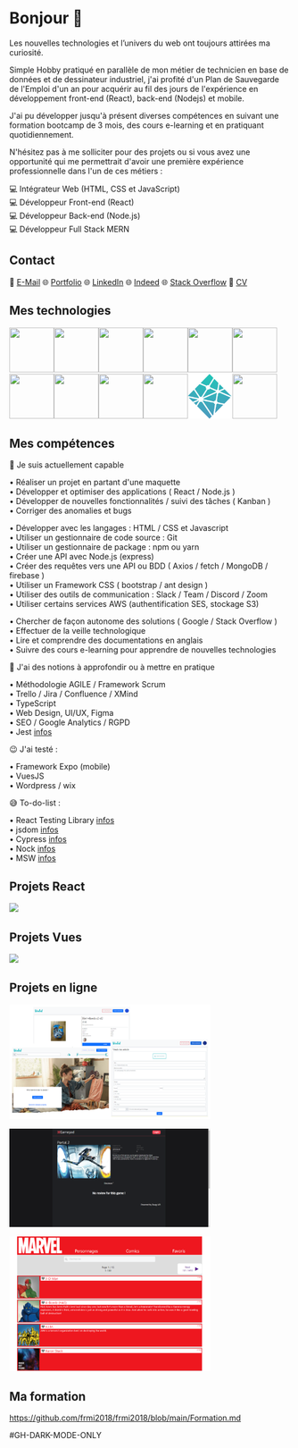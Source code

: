 # Bonjour 👋

Les nouvelles technologies et l’univers du web ont toujours attirées ma curiosité.

Simple Hobby pratiqué en parallèle de mon métier de technicien en base de données et de dessinateur industriel, j'ai profité d'un Plan de Sauvegarde de l'Emploi d'un an pour acquérir au fil des jours de l'expérience en développement front-end (React), back-end (Nodejs) et mobile.

J'ai pu développer jusqu'à présent diverses compétences en suivant une formation bootcamp de 3 mois, des cours e-learning et en pratiquant quotidiennement.

N'hésitez pas à me solliciter pour des projets ou si vous avez une opportunité qui me permettrait d'avoir une première expérience professionnelle dans l'un de ces métiers :

💻 Intégrateur Web (HTML, CSS et JavaScript)  
💻 Développeur Front-end (React)  
💻 Développeur Back-end (Node.js)  
💻 Développeur Full Stack MERN

## Contact

📧 [E-Mail](mailto:frmi2018@gmail.com)
🌐 [Portfolio](https://frmi2018.wixsite.com/website)
🌐 [LinkedIn](https://www.linkedin.com/in/franck-michaud-b60791179/)
🌐 [Indeed](https://my.indeed.com/p/g73hfz7)
🌐 [Stack Overflow](https://stackoverflow.com/users/16643299/franck-michaud)
📑 [CV](http://frmi.free.fr/perso/franck.michaud.cv.pdf)

## Mes technologies

<img src="https://cdn.jsdelivr.net/gh/devicons/devicon/icons/mongodb/mongodb-original-wordmark.svg" width="80" height="80"/><img src="https://cdn.jsdelivr.net/gh/devicons/devicon/icons/express/express-original.svg" width="80" height="80"/><img src="https://cdn.jsdelivr.net/gh/devicons/devicon/icons/react/react-original-wordmark.svg" width="80" height="80"/><img src="https://cdn.jsdelivr.net/gh/devicons/devicon/icons/nodejs/nodejs-original.svg" width="80" height="80"/><img src="https://cdn.jsdelivr.net/gh/devicons/devicon/icons/html5/html5-original.svg" width="80" height="80"/><img src="https://cdn.jsdelivr.net/gh/devicons/devicon/icons/css3/css3-original.svg" width="80" height="80"/>  
<img src="https://cdn.jsdelivr.net/gh/devicons/devicon/icons/sass/sass-original.svg" width="80" height="80"/><img src="https://cdn.jsdelivr.net/gh/devicons/devicon/icons/javascript/javascript-original.svg" width="80" height="80"/><img src="https://cdn.jsdelivr.net/gh/devicons/devicon/icons/git/git-original.svg" width="80" height="80"/><img src="https://cdn.jsdelivr.net/gh/devicons/devicon/icons/github/github-original.svg" width="80" height="80"/><img src="assets/logos/netlify.png" width="80" height="80"><img src="https://cdn.jsdelivr.net/gh/devicons/devicon/icons/heroku/heroku-plain-wordmark.svg" width="80" height="80"/>

## Mes compétences

🙂 Je suis actuellement capable

• Réaliser un projet en partant d'une maquette  
• Développer et optimiser des applications ( React / Node.js )  
• Développer de nouvelles fonctionnalités / suivi des tâches ( Kanban )  
• Corriger des anomalies et bugs

• Développer avec les langages : HTML / CSS et Javascript  
• Utiliser un gestionnaire de code source : Git  
• Utiliser un gestionnaire de package : npm ou yarn  
• Créer une API avec Node.js (express)  
• Créer des requêtes vers une API ou BDD ( Axios / fetch / MongoDB / firebase )  
• Utiliser un Framework CSS ( bootstrap / ant design )    
• Utiliser des outils de communication : Slack / Team / Discord / Zoom  
• Utiliser certains services AWS (authentification SES, stockage S3)

• Chercher de façon autonome des solutions ( Google / Stack Overflow )  
• Effectuer de la veille technologique  
• Lire et comprendre des documentations en anglais  
• Suivre des cours e-learning pour apprendre de nouvelles technologies

🤔 J'ai des notions à approfondir ou à mettre en pratique  

• Méthodologie AGILE / Framework Scrum  
• Trello / Jira / Confluence / XMind  
• TypeScript  
• Web Design, UI/UX, Figma  
• SEO / Google Analytics / RGPD  
• Jest [infos](https://jestjs.io/docs/getting-started)  

😉 J'ai testé :

• Framework Expo (mobile)  
• VuesJS  
• Wordpress / wix

😅 To-do-list :  

• React Testing Library [infos](https://testing-library.com/docs/react-testing-library/intro/)  
• jsdom [infos](https://github.com/jsdom/jsdom)  
• Cypress [infos](https://www.cypress.io/)  
• Nock [infos](https://github.com/nock/nock)  
• MSW [infos](https://mswjs.io/)

## Projets React

[<img src="https://cdn.jsdelivr.net/gh/devicons/devicon/icons/react/react-original.svg" width="100" height=auto/>](https://github.com/frmi2018/react)

## Projets Vues

[<img src="https://cdn.jsdelivr.net/gh/devicons/devicon/icons/vuejs/vuejs-original.svg" width="100" height=auto/>](https://github.com/frmi2018/vuejs)

## Projets en ligne

[<img src="assets/img/vinted.png" width="360" height=auto>](https://vinted-frmi.netlify.app/)

[<img src="https://raw.githubusercontent.com/frmi2018/gamepad/main/screen.png" width="360" height=auto>](https://frmi-gamepad.netlify.app/)

[<img src="https://raw.githubusercontent.com/frmi2018/frmi-marvel-api/main/src/assets/images/marvel.png" width="360" height=auto>](https://frmi-marvel-api.netlify.app/)

## Ma formation

https://github.com/frmi2018/frmi2018/blob/main/Formation.md

#GH-DARK-MODE-ONLY
